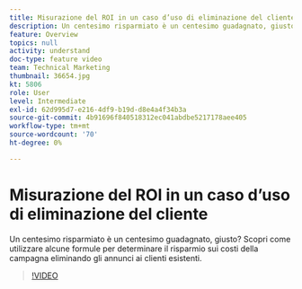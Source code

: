 ```yaml
---
title: Misurazione del ROI in un caso d’uso di eliminazione del cliente
description: Un centesimo risparmiato è un centesimo guadagnato, giusto? Scopri come utilizzare alcune formule per determinare il risparmio sui costi della campagna eliminando gli annunci ai clienti esistenti.
feature: Overview
topics: null
activity: understand
doc-type: feature video
team: Technical Marketing
thumbnail: 36654.jpg
kt: 5806
role: User
level: Intermediate
exl-id: 62d995d7-e216-4df9-b19d-d8e4a4f34b3a
source-git-commit: 4b91696f840518312ec041abdbe5217178aee405
workflow-type: tm+mt
source-wordcount: '70'
ht-degree: 0%

---
```


# Misurazione del ROI in un caso d’uso di eliminazione del cliente

Un centesimo risparmiato è un centesimo guadagnato, giusto? Scopri come utilizzare alcune formule per determinare il risparmio sui costi della campagna eliminando gli annunci ai clienti esistenti.

>[!VIDEO](https://video.tv.adobe.com/v/36654/?quality=12&learn=on)

